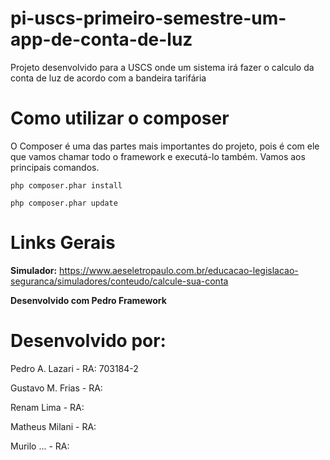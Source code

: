 # pi-uscs-primeiro-semestre-um-app-de-conta-de-luz
Projeto desenvolvido para a USCS onde um sistema irá fazer o calculo da conta de luz de acordo com a bandeira tarifária

# Como utilizar o composer
O Composer é uma das partes mais importantes do projeto, pois é com ele que vamos chamar todo o framework e executá-lo também.
Vamos aos principais comandos.

``php composer.phar install``

``php composer.phar update``


# Links Gerais
**Simulador:** https://www.aeseletropaulo.com.br/educacao-legislacao-seguranca/simuladores/conteudo/calcule-sua-conta

**Desenvolvido com Pedro Framework**

# Desenvolvido por:

Pedro A. Lazari - RA: 703184-2

Gustavo M. Frias - RA: 

Renam Lima - RA:

Matheus Milani - RA:

Murilo ... - RA: 



